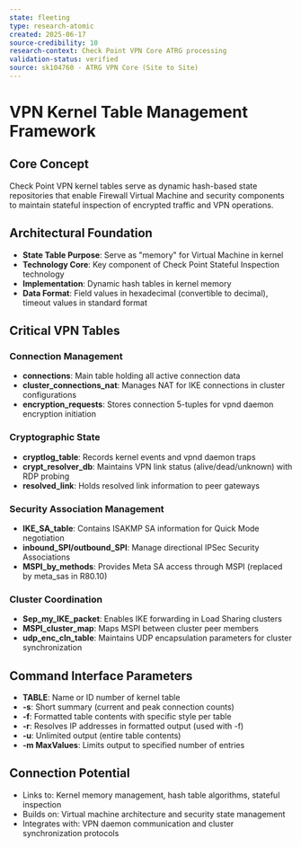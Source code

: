 ```yaml
---
state: fleeting
type: research-atomic
created: 2025-06-17
source-credibility: 10
research-context: Check Point VPN Core ATRG processing
validation-status: verified
source: sk104760 - ATRG VPN Core (Site to Site)
---
```


# VPN Kernel Table Management Framework

## Core Concept
Check Point VPN kernel tables serve as dynamic hash-based state repositories that enable Firewall Virtual Machine and security components to maintain stateful inspection of encrypted traffic and VPN operations.

## Architectural Foundation
- **State Table Purpose**: Serve as "memory" for Virtual Machine in kernel
- **Technology Core**: Key component of Check Point Stateful Inspection technology
- **Implementation**: Dynamic hash tables in kernel memory
- **Data Format**: Field values in hexadecimal (convertible to decimal), timeout values in standard format

## Critical VPN Tables

### Connection Management
- **connections**: Main table holding all active connection data
- **cluster_connections_nat**: Manages NAT for IKE connections in cluster configurations
- **encryption_requests**: Stores connection 5-tuples for vpnd daemon encryption initiation

### Cryptographic State
- **cryptlog_table**: Records kernel events and vpnd daemon traps
- **crypt_resolver_db**: Maintains VPN link status (alive/dead/unknown) with RDP probing
- **resolved_link**: Holds resolved link information to peer gateways

### Security Association Management
- **IKE_SA_table**: Contains ISAKMP SA information for Quick Mode negotiation
- **inbound_SPI/outbound_SPI**: Manage directional IPSec Security Associations
- **MSPI_by_methods**: Provides Meta SA access through MSPI (replaced by meta_sas in R80.10)

### Cluster Coordination
- **Sep_my_IKE_packet**: Enables IKE forwarding in Load Sharing clusters
- **MSPI_cluster_map**: Maps MSPI between cluster peer members
- **udp_enc_cln_table**: Maintains UDP encapsulation parameters for cluster synchronization

## Command Interface Parameters
- **TABLE**: Name or ID number of kernel table
- **-s**: Short summary (current and peak connection counts)
- **-f**: Formatted table contents with specific style per table
- **-r**: Resolves IP addresses in formatted output (used with -f)
- **-u**: Unlimited output (entire table contents)
- **-m MaxValues**: Limits output to specified number of entries

## Connection Potential
- Links to: Kernel memory management, hash table algorithms, stateful inspection
- Builds on: Virtual machine architecture and security state management
- Integrates with: VPN daemon communication and cluster synchronization protocols